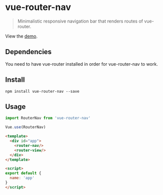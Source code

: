 # vue-router-nav

> Minimalistic responsive navigation bar that renders routes of vue-router.

View the [demo](https://classicalconditioning.github.io/vue-router-nav/).

## Dependencies 

You need to have vue-router installed in order for vue-router-nav to work.

## Install
`npm install vue-router-nav --save`

## Usage

``` javascript
import RouterNav from 'vue-router-nav'

Vue.use(RouterNav)
```

``` html
<template>
  <div id="app">
    <router-nav/>
    <router-view/>
  </div>
</template>

<script>
export default {
  name: 'app'
}
</script>
```
